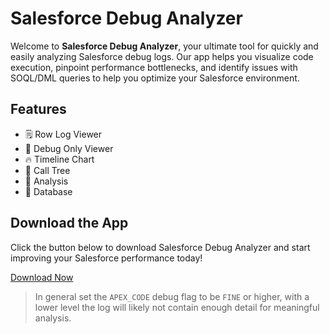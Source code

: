 # Salesforce Debug Analyzer

Welcome to **Salesforce Debug Analyzer**, your ultimate tool for quickly and easily analyzing Salesforce debug logs. Our app helps you visualize code execution, pinpoint performance bottlenecks, and identify issues with SOQL/DML queries to help you optimize your Salesforce environment.

## Features

- 🗒️ Row Log Viewer
- 📝 Debug Only Viewer
- 🔥 Timeline Chart 
- 🌳 Call Tree  
- 🧠 Analysis  
- 💾 Database   


## Download the App

Click the button below to download Salesforce Debug Analyzer and start improving your Salesforce performance today!

[Download Now]([https://chromewebstore.google.com/detail/salesforce-debug-analyzer/jebmhhcaiafpcjneboknfkmijegiihoe]) 


> In general set the `APEX_CODE` debug flag to be `FINE` or higher, with a lower level the log will likely not contain enough detail for meaningful analysis.
